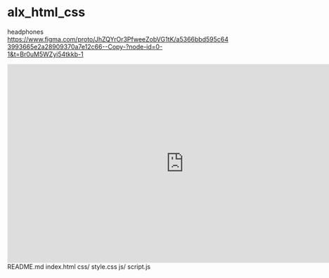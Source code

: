 # alx_html_css
headphones
https://www.figma.com/proto/JhZQYrOr3PfweeZobVG1tK/a5366bbd595c643993665e2a28909370a7e12c66--Copy-?node-id=0-1&t=Br0uM5WZyi54tkkb-1
<iframe style="border: 1px solid rgba(0, 0, 0, 0.1);" width="800" height="450" src="https://embed.figma.com/design/JhZQYrOr3PfweeZobVG1tK/a5366bbd595c643993665e2a28909370a7e12c66--Copy-?node-id=0-1&embed-host=share" allowfullscreen></iframe>
README.md
index.html
css/
 style.css
 js/
 script.js
